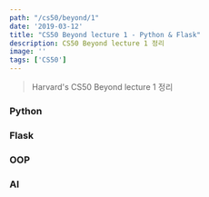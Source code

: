 ```yaml
---
path: "/cs50/beyond/1"
date: '2019-03-12'
title: "CS50 Beyond lecture 1 - Python & Flask"
description: CS50 Beyond lecture 1 정리
image: ''
tags: ['CS50']
---
```

> Harvard's CS50 Beyond lecture 1 정리

### Python

### Flask

### OOP

### AI